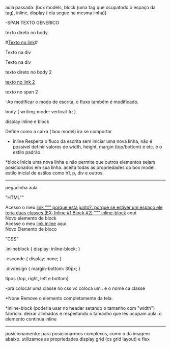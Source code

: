 aula passada: (box models, block (uma tag que ocupatodo o espaço da tag), inline, display ( ela segue na mesma linha))




-SPAN TEXTO GENERICO

texto direto no body

#<a href="/">Texto no link</a></a>#

<span>Texto na div</span>

<div>Texto na div</div>

texto direto no body 2

<a href="/">texto no link 2</a>

<span>texto no span 2</span>


-Ao modificar o modo de escrita, o fluxo também é modificado.

body {
    writing-mode: vertical-lr;
}

display inline e block

Define como a caixa ( box model) ira se comportar

* inline
Respeita o fluco da escrita sem iniciar uma nova linha, não é possivel definir valores de 
width, height, margin (top/bottom) e etc. é o estilo padrão.

*block
Inicia uma nova linha e não permite que outros elementos sejam posicionados em sua linha. aceita todas as propriedades do box model. estilo inicial de estilos como h1, p, div e outros.


-----
pegadinha aula

"HTML""
<div class="esconde">
</div>

<div>
 Acesso o meu <a href="/" class="inlineblock">link    """ porque esta junto?: porque se estiver um espaço ele teria duas classes (EX: Inline #1 Block #2) """
 inline-block</a> aqui.
 </div>

 <div>Novo elemento de block</div>

 <div>
 Acesse o meu <a href="/"> link inline</a> aqui.
 </div>

 <div>Novo Elemento de bloco</div>

 "CSS"

 .inlineblock {
    display: inline-block;
 }

 .esconde {
    display: none;
 }

 .divdesign {
    margin-bottom: 30px;
 }

tipos {top, right, left e bottom}

-pra colocar uma classe no css vc coloca um . e o nome ca classe 

*None 
Remove o elemento completamente da tela.

*inline-block (poderia usar no header setando o tamanho com "width")
fabricio: deixar alinhados e respeitando o tamanho que les ocupam
aula: o elemento continua inline


-----
posicionamento: para posicionarmos complexos, como o da imagem abaixo. utilizamos as propriedades display grid (cs grid layout) e flex
